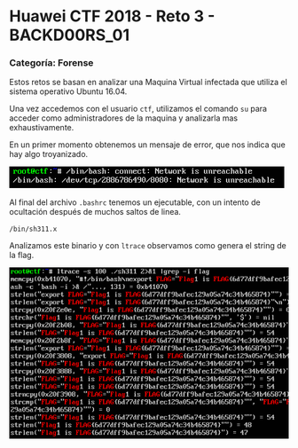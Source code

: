 # Huawei CTF 2018 - Reto 3 - BACKD00RS_01
### Categoría: Forense

Estos retos se basan en analizar una Maquina Virtual infectada que utiliza el sistema operativo Ubuntu 16.04.

Una vez accedemos con el usuario `ctf`, utilizamos el comando `su` para acceder como administradores de la maquina y analizarla mas exhaustivamente.

En un primer momento obtenemos un mensaje de error, que nos indica que hay algo troyanizado.

![](img/vm-error.png)

Al final del archivo `.bashrc` tenemos un ejecutable, con un intento de ocultación después de muchos saltos de linea.

```
/bin/sh311.x
```

Analizamos este binario y con `ltrace` observamos como genera el string de la flag.

![](img/vm-flag.png)